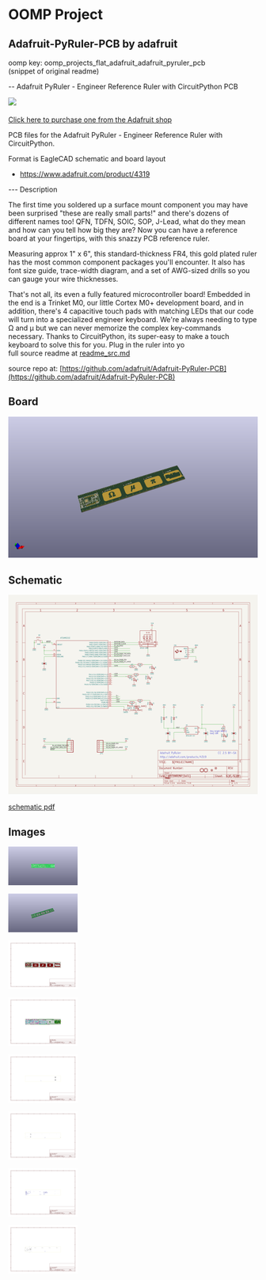 # OOMP Project  
## Adafruit-PyRuler-PCB  by adafruit  
  
oomp key: oomp_projects_flat_adafruit_adafruit_pyruler_pcb  
(snippet of original readme)  
  
-- Adafruit PyRuler - Engineer Reference Ruler with CircuitPython PCB  
  
<a href="http://www.adafruit.com/products/4319"><img src="assets/4319.jpg?raw=true" width="500px"><br/>  
Click here to purchase one from the Adafruit shop</a>  
  
PCB files for the Adafruit PyRuler - Engineer Reference Ruler with CircuitPython.   
  
Format is EagleCAD schematic and board layout  
* https://www.adafruit.com/product/4319  
  
--- Description  
  
The first time you soldered up a surface mount component you may have been surprised "these are really small parts!" and there's dozens of different names too! QFN, TDFN, SOIC, SOP, J-Lead, what do they mean and how can you tell how big they are? Now you can have a reference board at your fingertips, with this snazzy PCB reference ruler.  
  
Measuring approx 1" x 6", this standard-thickness FR4, this gold plated ruler has the most common component packages you'll encounter. It also has font size guide, trace-width diagram, and a set of AWG-sized drills so you can gauge your wire thicknesses.  
  
That's not all, its even a fully featured microcontroller board! Embedded in the end is a Trinket M0, our little Cortex M0+ development board, and in addition, there's 4 capacitive touch pads with matching LEDs that our code will turn into a specialized engineer keyboard. We're always needing to type Ω and µ but we can never memorize the complex key-commands necessary. Thanks to CircuitPython, its super-easy to make a touch keyboard to solve this for you. Plug in the ruler into yo  
  full source readme at [readme_src.md](readme_src.md)  
  
source repo at: [https://github.com/adafruit/Adafruit-PyRuler-PCB](https://github.com/adafruit/Adafruit-PyRuler-PCB)  
## Board  
  
[![working_3d.png](working_3d_600.png)](working_3d.png)  
## Schematic  
  
[![working_schematic.png](working_schematic_600.png)](working_schematic.png)  
  
[schematic pdf](working_schematic.pdf)  
## Images  
  
[![working_3D_bottom.png](working_3D_bottom_140.png)](working_3D_bottom.png)  
  
[![working_3D_top.png](working_3D_top_140.png)](working_3D_top.png)  
  
[![working_assembly_page_01.png](working_assembly_page_01_140.png)](working_assembly_page_01.png)  
  
[![working_assembly_page_02.png](working_assembly_page_02_140.png)](working_assembly_page_02.png)  
  
[![working_assembly_page_03.png](working_assembly_page_03_140.png)](working_assembly_page_03.png)  
  
[![working_assembly_page_04.png](working_assembly_page_04_140.png)](working_assembly_page_04.png)  
  
[![working_assembly_page_05.png](working_assembly_page_05_140.png)](working_assembly_page_05.png)  
  
[![working_assembly_page_06.png](working_assembly_page_06_140.png)](working_assembly_page_06.png)  
